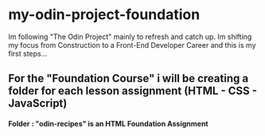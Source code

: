 # my-odin-project-foundation

Im following "The Odin Project" mainly to refresh and catch up. Im shifting my focus from Construction to a Front-End Developer Career and this is my first steps... <br/>

## For the "Foundation Course" i will be creating a folder for each lesson assignment (HTML - CSS - JavaScript)

#### Folder : "odin-recipes" is an HTML Foundation Assignment
